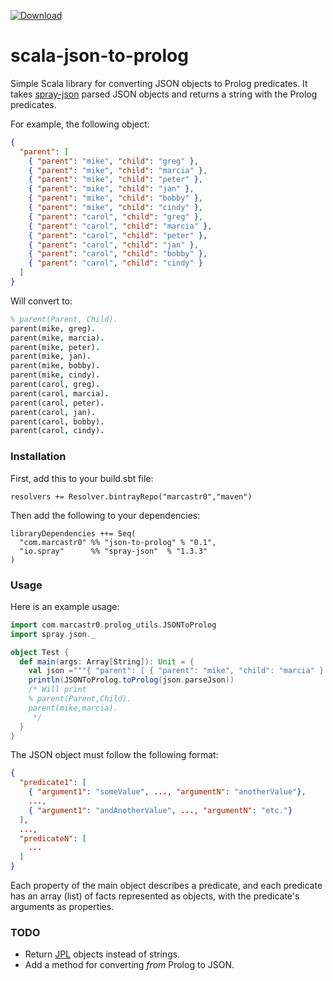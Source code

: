 [![Download](https://api.bintray.com/packages/marcastr0/maven/json-to-prolog/images/download.svg) ](https://bintray.com/marcastr0/maven/json-to-prolog/_latestVersion)

# scala-json-to-prolog

Simple Scala library for converting JSON objects to Prolog predicates. It takes [spray-json](https://github.com/spray/spray-json) parsed JSON objects and returns a string with the Prolog predicates.

For example, the following object:

```json
{
  "parent": [
    { "parent": "mike", "child": "greg" },
    { "parent": "mike", "child": "marcia" },
    { "parent": "mike", "child": "peter" },
    { "parent": "mike", "child": "jan" },
    { "parent": "mike", "child": "bobby" },
    { "parent": "mike", "child": "cindy" },
    { "parent": "carol", "child": "greg" },
    { "parent": "carol", "child": "marcia" },
    { "parent": "carol", "child": "peter" },
    { "parent": "carol", "child": "jan" },
    { "parent": "carol", "child": "bobby" },
    { "parent": "carol", "child": "cindy" }
  ]
}
```

Will convert to:

```prolog
% parent(Parent, Child).
parent(mike, greg).
parent(mike, marcia).
parent(mike, peter).
parent(mike, jan).
parent(mike, bobby).
parent(mike, cindy).
parent(carol, greg).
parent(carol, marcia).
parent(carol, peter).
parent(carol, jan).
parent(carol, bobby).
parent(carol, cindy).
```

### Installation

First, add this to your build.sbt file:

```sbtshell
resolvers += Resolver.bintrayRepo("marcastr0","maven")
```

Then add the following to your dependencies:

```sbtshell
libraryDependencies ++= Seq(
  "com.marcastr0" %% "json-to-prolog" % "0.1",
  "io.spray"      %% "spray-json"  % "1.3.3"
)
```

### Usage

Here is an example usage:

```scala
import com.marcastr0.prolog_utils.JSONToProlog
import spray.json._

object Test {
  def main(args: Array[String]): Unit = {
    val json ="""{ "parent": [ { "parent": "mike", "child": "marcia" } ] }"""
    println(JSONToProlog.toProlog(json.parseJson))
    /* Will print
    % parent(Parent,Child).
    parent(mike,marcia).
     */
  }
}
```

The JSON object must follow the following format:

```json
{
  "predicate1": [
    { "argument1": "someValue", ..., "argumentN": "anotherValue"},
    ...,
    { "argument1": "andAnotherValue", ..., "argumentN": "etc."}
  ],
  ...,
  "predicateN": [
    ...
  ]
}
```

Each property of the main object describes a predicate, and each predicate has an array (list) of
facts represented as objects, with the predicate's arguments as properties.

### TODO

* Return [JPL](https://jpl7.org/) objects instead of strings.
* Add a method for converting _from_ Prolog to JSON.